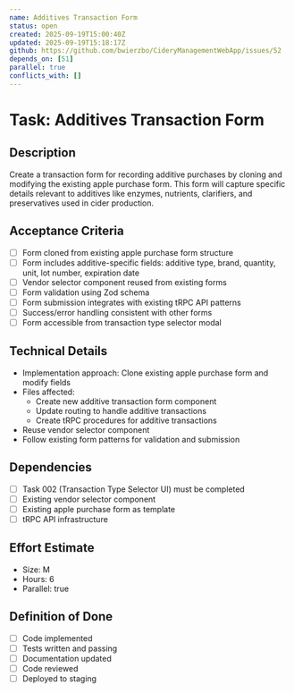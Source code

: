 ```yaml
---
name: Additives Transaction Form
status: open
created: 2025-09-19T15:00:40Z
updated: 2025-09-19T15:18:17Z
github: https://github.com/bwierzbo/CideryManagementWebApp/issues/52
depends_on: [51]
parallel: true
conflicts_with: []
---
```


# Task: Additives Transaction Form

## Description
Create a transaction form for recording additive purchases by cloning and modifying the existing apple purchase form. This form will capture specific details relevant to additives like enzymes, nutrients, clarifiers, and preservatives used in cider production.

## Acceptance Criteria
- [ ] Form cloned from existing apple purchase form structure
- [ ] Form includes additive-specific fields: additive type, brand, quantity, unit, lot number, expiration date
- [ ] Vendor selector component reused from existing forms
- [ ] Form validation using Zod schema
- [ ] Form submission integrates with existing tRPC API patterns
- [ ] Success/error handling consistent with other forms
- [ ] Form accessible from transaction type selector modal

## Technical Details
- Implementation approach: Clone existing apple purchase form and modify fields
- Files affected:
  - Create new additive transaction form component
  - Update routing to handle additive transactions
  - Create tRPC procedures for additive transactions
- Reuse vendor selector component
- Follow existing form patterns for validation and submission

## Dependencies
- [ ] Task 002 (Transaction Type Selector UI) must be completed
- [ ] Existing vendor selector component
- [ ] Existing apple purchase form as template
- [ ] tRPC API infrastructure

## Effort Estimate
- Size: M
- Hours: 6
- Parallel: true

## Definition of Done
- [ ] Code implemented
- [ ] Tests written and passing
- [ ] Documentation updated
- [ ] Code reviewed
- [ ] Deployed to staging
